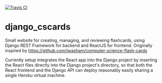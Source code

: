 [![Travis CI](https://travis-ci.com/B-T-D/django_cscards.svg?branch=master)](https://travis-ci.com/B-T-D/django_cscards.svg?branch=master)


# django_cscards
Small website for creating, managing, and reviewing flashcards, using Django REST Framework for backend and ReactJS for frontend. Originally inspired by https://github.com/jwasham/computer-science-flash-cards

Currently setup integrates the React app into the Django project by inserting the React files directly into the Django project's directory, so that both the React frontend and the Django API can deploy reasonably easily sharing a single Heroku virtual machine. 
